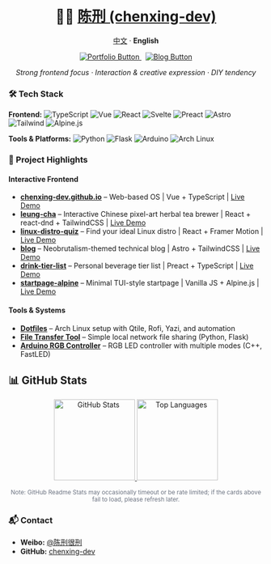 <h1 align="center">👨‍💻 <a href="https://github.com/chenxing-dev">陈刑 (chenxing-dev)</a></h1>

<p align="center"><a href="./README-zh.md">中文</a> · <strong>English</strong></p>

<p align="center">
  <a href="https://chenxing-dev.github.io" target="_blank">
    <img src="https://img.shields.io/badge/Visit-Portfolio-00b894?style=for-the-badge&logo=vuedotjs&logoColor=white" alt="Portfolio Button" />
  </a>
  &nbsp;
  <a href="https://blog.chenxing.dev/" target="_blank">
    <img src="https://img.shields.io/badge/Visit-Blog-BC52EE?style=for-the-badge&logo=astro&logoColor=white" alt="Blog Button" />
  </a>
</p>

<p align="center">
  <em>Strong frontend focus · Interaction & creative expression · DIY tendency</em>
</p>

### 🛠️ Tech Stack

**Frontend:**
![TypeScript](https://img.shields.io/badge/TypeScript-3178C6?style=flat&logo=typescript&logoColor=white) ![Vue](https://img.shields.io/badge/Vue\.js-4FC08D?style=flat&logo=vuedotjs&logoColor=white) ![React](https://img.shields.io/badge/React-61DAFB?style=flat&logo=react&logoColor=black)
![Svelte](https://img.shields.io/badge/Svelte-FF3E00?style=flat&logo=svelte&logoColor=white) ![Preact](https://img.shields.io/badge/Preact-673AB8?style=flat&logo=preact&logoColor=white) ![Astro](https://img.shields.io/badge/Astro-BC52EE?style=flat&logo=astro&logoColor=white) ![Tailwind](https://img.shields.io/badge/TailwindCSS-06B6D4?style=flat&logo=tailwindcss&logoColor=white) ![Alpine.js](https://img.shields.io/badge/Alpine\.js-8BC0D0?style=flat&logo=alpinedotjs&logoColor=black)

**Tools & Platforms:**
![Python](https://img.shields.io/badge/Python-3776AB?style=flat&logo=python&logoColor=white) ![Flask](https://img.shields.io/badge/Flask-000000?style=flat&logo=flask&logoColor=white) ![Arduino](https://img.shields.io/badge/Arduino-00878F?style=flat&logo=arduino&logoColor=white) ![Arch Linux](https://img.shields.io/badge/Arch_Linux-1793D1?style=flat&logo=arch-linux&logoColor=white)

### 📁 Project Highlights

#### Interactive Frontend
- **[chenxing-dev.github.io](https://github.com/chenxing-dev/chenxing-dev.github.io)** – Web-based OS | Vue + TypeScript | [Live Demo](https://chenxing-dev.github.io)
- **[leung-cha](https://chenxing-dev.github.io/leung-cha/)** – Interactive Chinese pixel-art herbal tea brewer | React + react-dnd + TailwindCSS | [Live Demo](https://chenxing-dev.github.io/leung-cha/)
- **[linux-distro-quiz](https://chenxing-dev.github.io/linux-distro-quiz/)** – Find your ideal Linux distro | React + Framer Motion | [Live Demo](https://chenxing-dev.github.io/linux-distro-quiz/)
- **[blog](https://github.com/chenxing-dev/blog)** – Neobrutalism-themed technical blog | Astro + TailwindCSS | [Live Demo](https://blog.chenxing.dev/)
- **[drink-tier-list](https://chenxing-dev.github.io/drink-tier-list/)** – Personal beverage tier list | Preact + TypeScript | [Live Demo](https://drink.chenxing.dev)
- **[startpage-alpine](https://chenxing-dev.github.io/startpage-alpine/)** – Minimal TUI-style startpage | Vanilla JS + Alpine.js | [Live Demo](https://chenxing.dev)


#### Tools & Systems
- **[Dotfiles](https://github.com/chenxing-dev/dotfiles)** – Arch Linux setup with Qtile, Rofi, Yazi, and automation
- **[File Transfer Tool](https://github.com/chenxing-dev/file-transfer)** – Simple local network file sharing (Python, Flask)
- **[Arduino RGB Controller](https://github.com/chenxing-dev/arduino-rgb-light)** – RGB LED controller with multiple modes (C++, FastLED)

## 📊 GitHub Stats

<div align="center">
  <!-- GitHub Readme Stats -->
  <a href="https://github.com/chenxing-dev">
    <img height="160em" src="https://github-readme-stats.vercel.app/api?username=chenxing-dev&show_icons=true&theme=graywhite&hide_border=true" alt="GitHub Stats" />
  </a>
  <a href="https://github.com/chenxing-dev">
    <img height="160em" src="https://github-readme-stats.vercel.app/api/top-langs/?username=chenxing-dev&layout=compact&theme=graywhite&hide_border=true&langs_count=8" alt="Top Languages" />
  </a>
</div>

<p align="center"><sub style="color:#6b7280">Note: GitHub Readme Stats may occasionally timeout or be rate limited; if the cards above fail to load, please refresh later.</sub></p>

### 📬 Contact

- **Weibo:** [@陈刑很刑](https://weibo.com/u/7874224893)
- **GitHub:** [chenxing-dev](https://github.com/chenxing-dev)